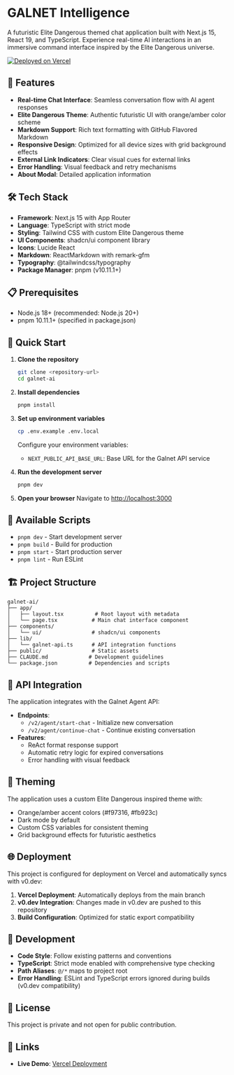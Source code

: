# GALNET Intelligence

A futuristic Elite Dangerous themed chat application built with Next.js 15, React 19, and TypeScript. Experience real-time AI interactions in an immersive command interface inspired by the Elite Dangerous universe.

[![Deployed on Vercel](https://img.shields.io/badge/Deployed%20on-Vercel-black?style=for-the-badge&logo=vercel)](https://galnet-ai.vercel.app/)

## 🚀 Features

- **Real-time Chat Interface**: Seamless conversation flow with AI agent responses
- **Elite Dangerous Theme**: Authentic futuristic UI with orange/amber color scheme
- **Markdown Support**: Rich text formatting with GitHub Flavored Markdown
- **Responsive Design**: Optimized for all device sizes with grid background effects
- **External Link Indicators**: Clear visual cues for external links
- **Error Handling**: Visual feedback and retry mechanisms
- **About Modal**: Detailed application information

## 🛠️ Tech Stack

- **Framework**: Next.js 15 with App Router
- **Language**: TypeScript with strict mode
- **Styling**: Tailwind CSS with custom Elite Dangerous theme
- **UI Components**: shadcn/ui component library
- **Icons**: Lucide React
- **Markdown**: ReactMarkdown with remark-gfm
- **Typography**: @tailwindcss/typography
- **Package Manager**: pnpm (v10.11.1+)

## 📋 Prerequisites

- Node.js 18+ (recommended: Node.js 20+)
- pnpm 10.11.1+ (specified in package.json)

## 🚀 Quick Start

1. **Clone the repository**
   ```bash
   git clone <repository-url>
   cd galnet-ai
   ```

2. **Install dependencies**
   ```bash
   pnpm install
   ```

3. **Set up environment variables**
   ```bash
   cp .env.example .env.local
   ```
   Configure your environment variables:
   - `NEXT_PUBLIC_API_BASE_URL`: Base URL for the Galnet API service

4. **Run the development server**
   ```bash
   pnpm dev
   ```

5. **Open your browser**
   Navigate to [http://localhost:3000](http://localhost:3000)

## 📝 Available Scripts

- `pnpm dev` - Start development server
- `pnpm build` - Build for production
- `pnpm start` - Start production server
- `pnpm lint` - Run ESLint

## 🏗️ Project Structure

```
galnet-ai/
├── app/
│   ├── layout.tsx          # Root layout with metadata
│   └── page.tsx           # Main chat interface component
├── components/
│   └── ui/                # shadcn/ui components
├── lib/
│   └── galnet-api.ts      # API integration functions
├── public/                # Static assets
├── CLAUDE.md             # Development guidelines
└── package.json          # Dependencies and scripts
```

## 🔌 API Integration

The application integrates with the Galnet Agent API:

- **Endpoints**: 
  - `/v2/agent/start-chat` - Initialize new conversation
  - `/v2/agent/continue-chat` - Continue existing conversation
- **Features**: 
  - ReAct format response support
  - Automatic retry logic for expired conversations
  - Error handling with visual feedback

## 🎨 Theming

The application uses a custom Elite Dangerous inspired theme with:
- Orange/amber accent colors (#f97316, #fb923c)
- Dark mode by default
- Custom CSS variables for consistent theming
- Grid background effects for futuristic aesthetics

## 🌐 Deployment

This project is configured for deployment on Vercel and automatically syncs with v0.dev:

1. **Vercel Deployment**: Automatically deploys from the main branch
2. **v0.dev Integration**: Changes made in v0.dev are pushed to this repository
3. **Build Configuration**: Optimized for static export compatibility

## 🤝 Development

- **Code Style**: Follow existing patterns and conventions
- **TypeScript**: Strict mode enabled with comprehensive type checking  
- **Path Aliases**: `@/*` maps to project root
- **Error Handling**: ESLint and TypeScript errors ignored during builds (v0.dev compatibility)

## 📄 License

This project is private and not open for public contribution.

## 🔗 Links

- **Live Demo**: [Vercel Deployment](https://galnet-ai.vercel.app/)
